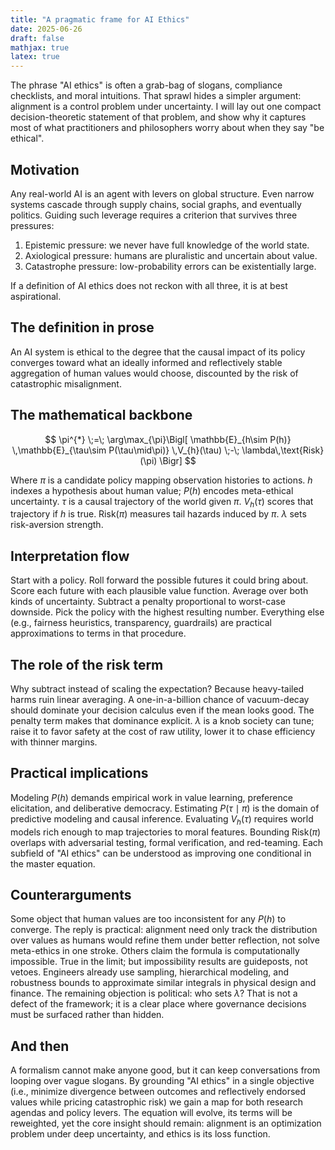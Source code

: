 ```yaml
---
title: "A pragmatic frame for AI Ethics"
date: 2025-06-26
draft: false
mathjax: true
latex: true
---
```


The phrase "AI ethics" is often a grab-bag of slogans, compliance checklists, and moral intuitions. That sprawl hides a simpler argument: alignment is a control problem under uncertainty. I will lay out one compact decision-theoretic statement of that problem, and show why it captures most of what practitioners and philosophers worry about when they say "be ethical".

## Motivation

Any real-world AI is an agent with levers on global structure. Even narrow systems cascade through supply chains, social graphs, and eventually politics. Guiding such leverage requires a criterion that survives three pressures:

1. Epistemic pressure: we never have full knowledge of the world state.
2. Axiological pressure: humans are pluralistic and uncertain about value.
3. Catastrophe pressure: low-probability errors can be existentially large.

If a definition of AI ethics does not reckon with all three, it is at best aspirational.

## The definition in prose

An AI system is ethical to the degree that the causal impact of its policy converges toward what an ideally informed and reflectively stable aggregation of human values would choose, discounted by the risk of catastrophic misalignment.

## The mathematical backbone

$$
\pi^{*} \;=\; \arg\max_{\pi}\Bigl[
     \mathbb{E}_{h\sim P(h)}
     \,\mathbb{E}_{\tau\sim P(\tau\mid\pi)}
     \,V_{h}(\tau)
     \;-\;
     \lambda\,\text{Risk}(\pi)
\Bigr]
$$

Where
$\pi$ is a candidate policy mapping observation histories to actions.
$h$ indexes a hypothesis about human value; $P(h)$ encodes meta-ethical uncertainty.
$\tau$ is a causal trajectory of the world given $\pi$.
$V_{h}(\tau)$ scores that trajectory if $h$ is true.
$\text{Risk}(\pi)$ measures tail hazards induced by $\pi$.
$\lambda$ sets risk-aversion strength.

## Interpretation flow

Start with a policy. Roll forward the possible futures it could bring about. Score each future with each plausible value function. Average over both kinds of uncertainty. Subtract a penalty proportional to worst-case downside. Pick the policy with the highest resulting number. Everything else (e.g., fairness heuristics, transparency, guardrails) are practical approximations to terms in that procedure.

## The role of the risk term

Why subtract instead of scaling the expectation? Because heavy-tailed harms ruin linear averaging. A one-in-a-billion chance of vacuum-decay should dominate your decision calculus even if the mean looks good. The penalty term makes that dominance explicit. $\lambda$ is a knob society can tune; raise it to favor safety at the cost of raw utility, lower it to chase efficiency with thinner margins.

## Practical implications

Modeling $P(h)$ demands empirical work in value learning, preference elicitation, and deliberative democracy. Estimating $P(\tau \mid \pi)$ is the domain of predictive modeling and causal inference. Evaluating $V_{h}(\tau)$ requires world models rich enough to map trajectories to moral features. Bounding $\text{Risk}(\pi)$ overlaps with adversarial testing, formal verification, and red-teaming. Each subfield of "AI ethics" can be understood as improving one conditional in the master equation.

## Counterarguments

Some object that human values are too inconsistent for any $P(h)$ to converge. The reply is practical: alignment need only track the distribution over values as humans would refine them under better reflection, not solve meta-ethics in one stroke. Others claim the formula is computationally impossible. True in the limit; but impossibility results are guideposts, not vetoes. Engineers already use sampling, hierarchical modeling, and robustness bounds to approximate similar integrals in physical design and finance. The remaining objection is political: who sets $\lambda$? That is not a defect of the framework; it is a clear place where governance decisions must be surfaced rather than hidden.

## And then

A formalism cannot make anyone good, but it can keep conversations from looping over vague slogans. By grounding "AI ethics" in a single objective (i.e., minimize divergence between outcomes and reflectively endorsed values while pricing catastrophic risk) we gain a map for both research agendas and policy levers. The equation will evolve, its terms will be reweighted, yet the core insight should remain: alignment is an optimization problem under deep uncertainty, and ethics is its loss function.
